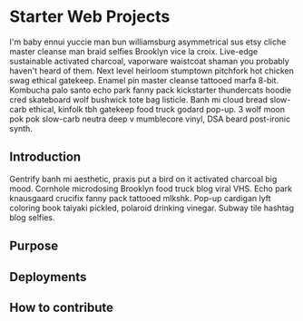 # Starter Web Projects
I'm baby ennui yuccie man bun williamsburg asymmetrical sus etsy cliche master cleanse man braid selfies Brooklyn vice la croix. Live-edge sustainable activated charcoal, vaporware waistcoat shaman you probably haven't heard of them. Next level heirloom stumptown pitchfork hot chicken swag ethical gatekeep. Enamel pin master cleanse tattooed marfa 8-bit. Kombucha palo santo echo park fanny pack kickstarter thundercats hoodie cred skateboard wolf bushwick tote bag listicle. Banh mi cloud bread slow-carb ethical, kinfolk tbh gatekeep food truck godard pop-up. 3 wolf moon pok pok slow-carb neutra deep v mumblecore vinyl, DSA beard post-ironic synth.
## Introduction

Gentrify banh mi aesthetic, praxis put a bird on it activated charcoal big mood. Cornhole microdosing Brooklyn food truck blog viral VHS. Echo park knausgaard crucifix fanny pack tattooed mlkshk. Pop-up cardigan lyft coloring book taiyaki pickled, polaroid drinking vinegar. Subway tile hashtag blog selfies.

## Purpose

## Deployments

## How to contribute

